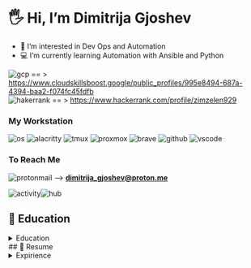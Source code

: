 # 🖐️ Hi, I’m Dimitrija Gjoshev
- 👀 I’m interested in Dev Ops and Automation
- 💻 I’m currently learning Automation with Ansible and Python
  
![gcp](https://img.shields.io/badge/Google_Cloud-4285F4?style=for-the-badge&logo=google-cloud&logoColor=white)  == >  https://www.cloudskillsboost.google/public_profiles/995e8494-687a-4394-baa2-f074fc45fdfb         
![hakerrank](https://img.shields.io/badge/-Hackerrank-2EC866?style=for-the-badge&logo=HackerRank&logoColor=white) == > https://www.hackerrank.com/profile/zimzelen929

### My Workstation  
![os](https://img.shields.io/badge/mac%20os-000000?style=for-the-badge&logo=apple&logoColor=white)  ![alacritty](https://img.shields.io/badge/alacritty-F46D01?style=for-the-badge&logo=alacritty&logoColor=white) ![tmux](https://img.shields.io/badge/tmux-1BB91F?style=for-the-badge&logo=tmux&logoColor=white)
![proxmox](https://img.shields.io/badge/Proxmox-E57000?style=for-the-badge&logo=proxmox&logoColor=white) ![brave](https://img.shields.io/badge/Brave-FF1B2D?style=for-the-badge&logo=Brave&logoColor=white) ![github](https://img.shields.io/badge/GitHub-100000?style=for-the-badge&logo=github&logoColor=white) ![vscode](https://img.shields.io/badge/Visual_Studio_Code-0078D4?style=for-the-badge&logo=visual%20studio%20code&logoColor=white)

###  To Reach Me
![protonmail](https://img.shields.io/badge/proton%20mail-6D4AFF?style=for-the-badge&logo=protonmail&logoColor=white) --> **dimitrija_gjoshev@proton.me**

<div class="center">

  ![activity](https://github-profile-summary-cards.vercel.app/api/cards/profile-details?username=DimitrijaGj&theme=cobalt)![hub](https://github-readme-stats.vercel.app/api/top-langs/?username=DimitrijaGj&theme=cobalt) 

</div>

## 📄 Education
<details>
  <summary> Education </summary>
  
 - 💻 **M.Sc Practical Informatic**  
📅 Apr/2025 – moment  
📍 FernUni Hagen Faculty of Informatic and Mathematic – Hagen/NRW, Germany  
</details>
## 📄 Resume

<details>
  <summary> Expirience </summary>
  
 - 💻 **DevOps Engineer**  
📅 Dec/2023 – moment  
📍 reuter.com – Mönchengladbach/NRW, Germany
  
![ansible](https://img.shields.io/badge/Ansible-000000?style=for-the-badge&logo=ansible&logoColor=white)![docker](https://img.shields.io/badge/Docker-2CA5E0?style=for-the-badge&logo=docker&logoColor=white) ![debian](https://img.shields.io/badge/Debian-A81D33?style=for-the-badge&logo=debian&logoColor=white) ![linux](https://img.shields.io/badge/Linux-FCC624?style=for-the-badge&logo=linux&logoColor=black) ![nginx](https://img.shields.io/badge/Nginx-009639?style=for-the-badge&logo=nginx&logoColor=white) ![python](https://img.shields.io/badge/Python-FFD43B?style=for-the-badge&logo=python&logoColor=blue) ![flask](https://img.shields.io/badge/Flask-000000?style=for-the-badge&logo=flask&logoColor=white) ![gitlab](https://img.shields.io/badge/gitlab-red?style=for-the-badge&logo=gitlab) ![prometheus](https://img.shields.io/badge/Prometheus-000000?style=for-the-badge&logo=prometheus&labelColor=000000) ![grafana](https://img.shields.io/badge/Grafana-F2F4F9?style=for-the-badge&logo=grafana&logoColor=orange&labelColor=F2F4F9) ![apache](https://img.shields.io/badge/Apache-D22128?style=for-the-badge&logo=Apache&logoColor=white) ![terraform](https://img.shields.io/badge/Terraform-7B42BC?style=for-the-badge&logo=terraform&logoColor=white) ![json](https://img.shields.io/badge/json-5E5C5C?style=for-the-badge&logo=json&logoColor=white) ![macos](https://img.shields.io/badge/mac%20os-000000?style=for-the-badge&logo=apple&logoColor=white) ![jira](https://img.shields.io/badge/Jira-0052CC?style=for-the-badge&logo=Jira&logoColor=white)

- 🧑‍💻 **IT Support Specialist**  
📅 Okt/2021-Dec/2023  
📍 trivago – Düsseldorf/NRW, Germany

![macos](https://img.shields.io/badge/mac%20os-000000?style=for-the-badge&logo=apple&logoColor=white) ![windows](https://img.shields.io/badge/Windows-0078D6?style=for-the-badge&logo=windows&logoColor=white) ![jira](https://img.shields.io/badge/Jira-0052CC?style=for-the-badge&logo=Jira&logoColor=white)![linux](https://img.shields.io/badge/Linux-FCC624?style=for-the-badge&logo=linux&logoColor=black) ![vmware](https://img.shields.io/badge/VirtualBox-21416b?style=for-the-badge&logo=VirtualBox&logoColor=white) ![vmware](https://img.shields.io/badge/VMware-231f20?style=for-the-badge&logo=VMware&logoColor=white)

 - 🧑‍🏭 **Problem Solver**  
📅 Apr/2017 – Okt/2021  
📍 Zalando – Mönchengladbach/NRW, Germany  
![jira](https://img.shields.io/badge/Jira-0052CC?style=for-the-badge&logo=Jira&logoColor=white) ![win](https://img.shields.io/badge/Windows-0078D6?style=for-the-badge&logo=windows&logoColor=white)
</details>


<!---
DimitrijaGj/DimitrijaGj is a ✨ special ✨ repository because its `README.md` (this file) appears on your GitHub profile.
You can click the Preview link to take a look at your changes.
--->
